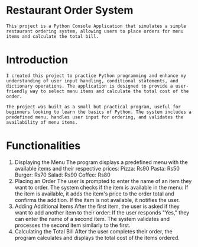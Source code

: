 # Restaurant Order System
    This project is a Python Console Application that simulates a simple restaurant ordering system, allowing users to place orders for menu items and calculate the total bill.

# Introduction
    I created this project to practice Python programming and enhance my understanding of user input handling, conditional statements, and dictionary operations. The application is designed to provide a user-friendly way to select menu items and calculate the total cost of the order.
    
    The project was built as a small but practical program, useful for beginners looking to learn the basics of Python. The system includes a predefined menu, handles user input for ordering, and validates the availability of menu items.

# Functionalities
1. Displaying the Menu
  The program displays a predefined menu with the available items and their respective prices:
  Pizza: Rs90
  Pasta: Rs50
  Burger: Rs70
  Salad: Rs90
  Coffee: Rs80
2. Placing an Order
  The user is prompted to enter the name of an item they want to order.
  The system checks if the item is available in the menu:
  If the item is available, it adds the item's price to the order total and confirms the addition.
  If the item is not available, it notifies the user.
3. Adding Additional Items
  After the first item, the user is asked if they want to add another item to their order:
  If the user responds "Yes," they can enter the name of a second item.
  The system validates and processes the second item similarly to the first.
4. Calculating the Total Bill
  After the user completes their order, the program calculates and displays the total cost of the items ordered.
